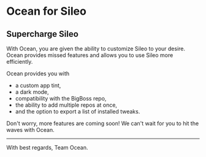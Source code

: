 # Ocean for Sileo
## Supercharge Sileo
With Ocean, you are given the ability to customize Sileo to your desire. Ocean provides missed features and allows you to use Sileo more efficiently.

Ocean provides you with

 - a custom app tint,
 - a dark mode,
 - compatibility with the BigBoss repo,
 - the ability to add multiple repos at once,
 - and the option to export a list of installed tweaks.

Don't worry, more features are coming soon! We can't wait for you to hit the waves with Ocean.
***
With best regards, Team Ocean.
